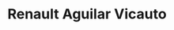---
title: "Renault Aguilar Vicauto"
url: /aguilar-de-campoo/renault-aguilar-vicauto/
shop: Autohaus
---